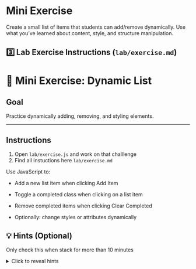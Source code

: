 # Mini Exercise

Create a small list of items that students can add/remove dynamically.
Use what you’ve learned about content, style, and structure manipulation.


## **3️⃣ Lab Exercise Instructions (`lab/exercise.md`)**

# 📝 Mini Exercise: Dynamic List

## Goal

Practice dynamically adding, removing, and styling elements.

---

## Instructions

1. Open `lab/exercise.js` and work on that challlenge
2. Find all instuctions here `lab/exercise.md`


Use JavaScript to:

- Add a new list item when clicking Add Item

- Toggle a completed class when clicking on a list item

- Remove completed items when clicking Clear Completed

- Optionally: change styles or attributes dynamically


## 💡 Hints (Optional)

Only check this when stack for more than 10 minutes

<details>
<summary>Click to reveal hints</summary>

- Think about how you can **“create something new in the DOM”** before adding it anywhere.  
- There’s a way to **mark an element differently** without changing the HTML manually.  
- Removing things is easier if you **know who the parent is**.  
- You can make elements appear or disappear by **toggling something invisible**.  
- Don’t forget: inputs have a property that **holds what the user typed**.

</details>

